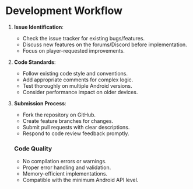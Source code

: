 # Development Workflow

1. **Issue Identification**:
   * Check the issue tracker for existing bugs/features.
   * Discuss new features on the forums/Discord before implementation.
   * Focus on player-requested improvements.
2. **Code Standards**:
   * Follow existing code style and conventions.
   * Add appropriate comments for complex logic.
   * Test thoroughly on multiple Android versions.
   * Consider performance impact on older devices.
3.  **Submission Process**:

    * Fork the repository on GitHub.
    * Create feature branches for changes.
    * Submit pull requests with clear descriptions.
    * Respond to code review feedback promptly.



    ### Code Quality

    * No compilation errors or warnings.
    * Proper error handling and validation.
    * Memory-efficient implementations.
    * Compatible with the minimum Android API level.
